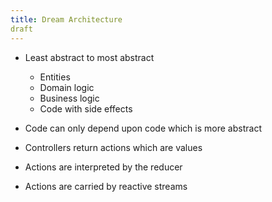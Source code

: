 ```yaml
---
title: Dream Architecture
draft
---
```


- Least abstract to most abstract
    - Entities
    - Domain logic
    - Business logic
    - Code with side effects

- Code can only depend upon code which is more abstract
- Controllers return actions which are values
- Actions are interpreted by the reducer
- Actions are carried by reactive streams
